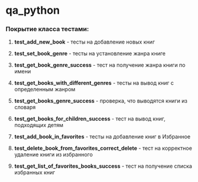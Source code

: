 # qa_python

### Покрытие класса тестами:  


1. **test_add_new_book** - тесты на добавление новых книг

2. **test_set_book_genre** - тесты на установление жанра книге

3. **test_get_book_genre_success** - тест на получение жанра книги по имени

4. **test_get_books_with_different_genres** - тесты на вывод книг с определенным жанром

5. **test_get_books_genre_success** - проверка, что выводятся книги из словаря

6. **test_get_books_for_children_success** - тест на вывод книг, подходящих детям

7. **test_add_book_in_favorites** - тесты на добавление книг в Избранное

8. **test_delete_book_from_favorites_correct_delete** - тест на корректное удаление книги из избранного

9. **test_get_list_of_favorites_books_success** - тест на получение списка избранных книг
